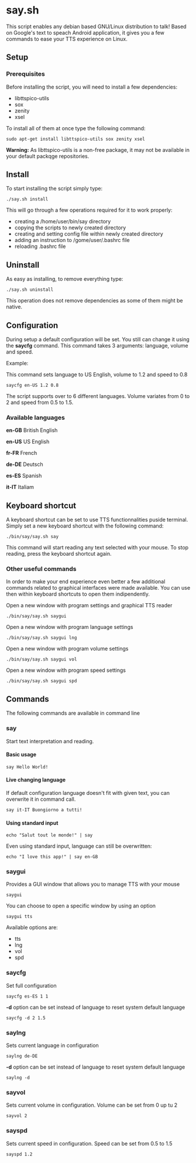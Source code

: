 # say.sh

This script enables any debian based GNU/Linux distribution to talk! Based on Google's text to speach Android application, it gives you a few commands to ease your TTS experience on Linux.

## Setup

### Prerequisites

Before installing the script, you will need to install a few dependencies:

- libttspico-utils
- sox
- zenity
- xsel

To install all of them at once type the following command:

```
sudo apt-get install libttspico-utils sox zenity xsel
```

**Warning:** As libttspico-utils is a non-free package, it may not be available in your default packqge repositories.

## Install

To start installing the script simply type:

```
./say.sh install
```

This will go through a few operations required for it to work properly:

- creating a /home/user/bin/say directory
- copying the scripts to newly created directory
- creating and setting config file within newly created directory
- adding an instruction to /gome/user/.bashrc file
- reloading .bashrc file

## Uninstall

As easy as installing, to remove everything type:

```
./say.sh uninstall
```

This operation does not remove dependencies as some of them might be native.

## Configuration

During setup a default configuration will be set. You still can change it using the **saycfg** command. This command takes 3 arguments: language, volume and speed.

Example:

This command sets language to US English, volume to 1.2 and speed to 0.8

```
saycfg en-US 1.2 0.8
```

The script supports over to 6 different languages. Volume variates from 0 to 2 and speed from 0.5 to 1.5.

### Available languages

**en-GB** British English

**en-US** US English

**fr-FR** French

**de-DE** Deutsch

**es-ES** Spanish

**it-IT** Italiam

## Keyboard shortcut

A keyboard shortcut can be set to use TTS functionnalities puside terminal. Simply set a new keyboard shortcut with the following command:

```
./bin/say/say.sh say
```

This command will start reading any text selected with your mouse. To stop reading, press the keyboard shortcut again.

### Other useful commands

In order to make your end experience even better a few additional commands related to graphical interfaces were made available. You can use then within keyboard shortcuts to open them indipendently.

Open a new window with program settings and graphical TTS reader

```
./bin/say/say.sh saygui
```

Open a new window with program language settings

```
./bin/say/say.sh saygui lng
```

Open a new window with program volume settings

```
./bin/say/say.sh saygui vol
```

Open a new window with program speed settings

```
./bin/say/say.sh saygui spd
```

## Commands

The following commands are available in command line

### say

Start text interpretation and reading.

#### Basic usage

```
say Hello World!
```

#### Live changing language

If default configuration language doesn't fit with given text, you can overwrite it in command call.

```
say it-IT Buongiorno a tutti!
```

#### Using standard input

```
echo "Salut tout le monde!" | say
```

Even using standard input, language can still be overwritten:

```
echo "I love this app!" | say en-GB
```

### saygui

Provides a GUI window that allows you to manage TTS with your mouse

```
saygui
```

You can choose to open a specific window by using an option

```
saygui tts
```

Available options are:

- tts
- lng
- vol
- spd

### saycfg

Set full configuration

```
saycfg es-ES 1 1
```

**-d** option can be set instead of language to reset system default language

```
saycfg -d 2 1.5
```

### saylng

Sets current language in configuration

```
saylng de-DE
```

**-d** option can be set instead of language to reset system default language

```
saylng -d
```

### sayvol

Sets current volume in configuration. Volume can be set from 0 up tu 2

```
sayvol 2
```

### sayspd

Sets current speed in configuration. Speed can be set from 0.5 to 1.5

```
sayspd 1.2
```
